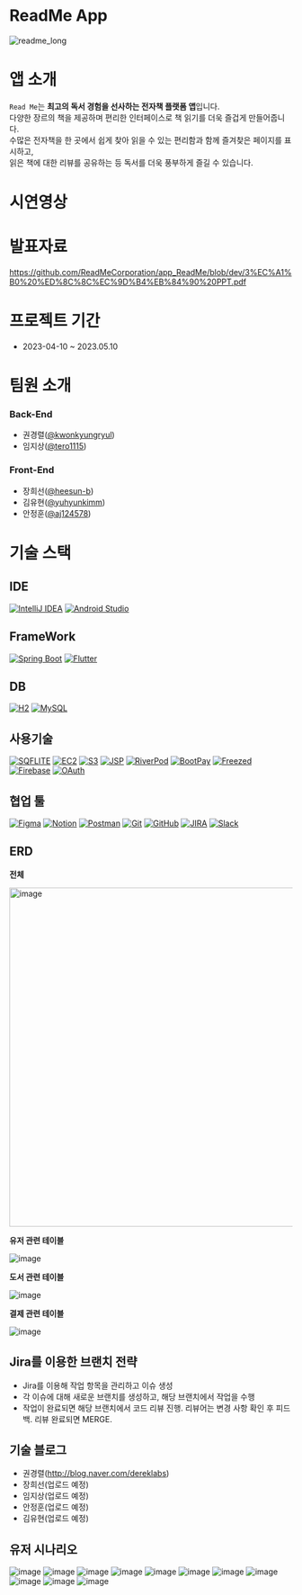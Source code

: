 # ReadMe App

![readme_long](https://github.com/ReadMeCorporation/app_ReadMe/assets/68271830/cb87d3f4-2a02-47d1-8894-371e7954dd02)


# 앱 소개
`Read Me`는 **최고의 독서 경험을 선사하는 전자책 플랫폼 앱**입니다.</br>
다양한 장르의 책을 제공하며 편리한 인터페이스로 책 읽기를 더욱 즐겁게 만들어줍니다.</br>
수많은 전자책을 한 곳에서 쉽게 찾아 읽을 수 있는 편리함과 함께 즐겨찾은 페이지를 표시하고,</br> 읽은 책에 대한 리뷰를 공유하는 등 독서를 더욱 풍부하게 즐길 수 있습니다. </br>

# 시연영상

# 발표자료
https://github.com/ReadMeCorporation/app_ReadMe/blob/dev/3%EC%A1%B0%20%ED%8C%8C%EC%9D%B4%EB%84%90%20PPT.pdf

# 프로젝트 기간
- 2023-04-10 ~ 2023.05.10

# 팀원 소개
### Back-End
- 권경렬([@kwonkyungryul](https://github.com/kwonkyungryul))
- 임지상([@tero1115](https://github.com/tero1115))
### Front-End
- 장희선([@heesun-b](https://github.com/heesun-b))
- 김유현([@yuhyunkimm](https://github.com/yuhyunkimm))
- 안정훈([@aj124578](https://github.com/aj124578))

# 기술 스택
## IDE
[![IntelliJ IDEA](https://img.shields.io/badge/-IntelliJ%20IDEA-blue?logo=intellij-idea&logoColor=white)](https://www.jetbrains.com/idea/)
[![Android Studio](https://img.shields.io/badge/-Android%20Studio-green?logo=android-studio&logoColor=white)](https://developer.android.com/studio)

## FrameWork
[![Spring Boot](https://img.shields.io/badge/-Spring%20Boot-brightgreen?logo=spring&logoColor=white)](https://spring.io/projects/spring-boot)
[![Flutter](https://img.shields.io/badge/-Flutter-blue?logo=flutter&logoColor=white)](https://flutter.dev)


## DB
[![H2](https://img.shields.io/badge/-H2-orange?logo=h2&logoColor=white)](http://www.h2database.com)
[![MySQL](https://img.shields.io/badge/-MySQL-blue?logo=mysql&logoColor=white)](https://www.mysql.com)

## 사용기술
[![SQFLITE](https://img.shields.io/badge/-SQFLITE-blue?logo=flutter&logoColor=white)](https://pub.dev/packages/sqflite)
[![EC2](https://img.shields.io/badge/-EC2-orange?logo=amazon-aws&logoColor=white)](https://aws.amazon.com/ec2/)
[![S3](https://img.shields.io/badge/-S3-yellow?logo=amazon-s3&logoColor=white)](https://aws.amazon.com/s3/)
[![JSP](https://img.shields.io/badge/-JSP-orange?logo=java&logoColor=white)](https://www.oracle.com/java/technologies/javaserverpages.html)
[![RiverPod](https://img.shields.io/badge/-RiverPod-blue?logo=flutter&logoColor=white)](https://pub.dev/packages/riverpod)
[![BootPay](https://img.shields.io/badge/-BootPay-yellow?logo=bootpay&logoColor=white)](https://www.bootpay.co.kr/)
[![Freezed](https://img.shields.io/badge/-Freezed-brightgreen?logo=dart&logoColor=white)](https://pub.dev/packages/freezed)
[![Firebase](https://img.shields.io/badge/-Firebase-yellow?logo=firebase&logoColor=white)](https://firebase.google.com/)
[![OAuth](https://img.shields.io/badge/-OAuth-blue?logo=oauth&logoColor=white)](https://oauth.net/)

## 협업 툴
[![Figma](https://img.shields.io/badge/-Figma-purple?logo=figma&logoColor=white)](https://www.figma.com)
[![Notion](https://img.shields.io/badge/-Notion-black?logo=notion&logoColor=white)](https://www.notion.so)
[![Postman](https://img.shields.io/badge/-Postman-orange?logo=postman&logoColor=white)](https://www.postman.com)
[![Git](https://img.shields.io/badge/-Git-red?logo=git&logoColor=white)](https://git-scm.com)
[![GitHub](https://img.shields.io/badge/-GitHub-black?logo=github&logoColor=white)](https://github.com)
[![JIRA](https://img.shields.io/badge/-JIRA-blue?logo=jira&logoColor=white)](https://www.atlassian.com/software/jira)
[![Slack](https://img.shields.io/badge/-Slack-purple?logo=slack&logoColor=white)](https://slack.com)

## ERD
**전체**

<img width="603" alt="image" src="https://github.com/ReadMeCorporation/user_server_ReadMe/assets/68271830/c35de783-e208-4fe7-b2d9-7cad6d72d114">


**유저 관련 테이블**

![image](https://github.com/ReadMeCorporation/app_ReadMe/assets/68271830/4c0e2dfb-544f-46ba-ae22-e4062f5ae7e6)

**도서 관련 테이블**

![image](https://github.com/ReadMeCorporation/app_ReadMe/assets/68271830/d9808944-db68-4366-ad55-a3270f079046)

**결제 관련 테이블**

![image](https://github.com/ReadMeCorporation/app_ReadMe/assets/68271830/1f479158-2d32-4c9c-9ad7-ee0610c08159)

## Jira를 이용한 브랜치 전략
- Jira를 이용해 작업 항목을 관리하고 이슈 생성
- 각 이슈에 대해 새로운 브랜치를 생성하고, 해당 브랜치에서 작업을 수행
- 작업이 완료되면 해당 브랜치에서 코드 리뷰 진행. 리뷰어는 변경 사항 확인 후 피드백. 리뷰 완료되면 MERGE.

## 기술 블로그
- 권경렬(http://blog.naver.com/dereklabs)
- 장희선(업로드 예정)
- 임지상(업로드 예정)
- 안정훈(업로드 예정)
- 김유현(업로드 예정)

## 유저 시나리오
![image](https://github.com/ReadMeCorporation/app_ReadMe/assets/68271830/6ef610ff-c958-415a-ac21-cb409863666f)
![image](https://github.com/ReadMeCorporation/app_ReadMe/assets/68271830/9c2ada18-3b49-4ea2-adc7-4bb09f526ec3)
![image](https://github.com/ReadMeCorporation/app_ReadMe/assets/68271830/89f81900-cacd-4761-b565-b4afdad7bb24)
![image](https://github.com/ReadMeCorporation/app_ReadMe/assets/68271830/7cb39d8d-c7aa-4301-8b32-b8fb518c29f5)
![image](https://github.com/ReadMeCorporation/app_ReadMe/assets/68271830/ea54798f-048a-4d2a-9fa0-563596447c5d)
![image](https://github.com/ReadMeCorporation/app_ReadMe/assets/68271830/0ec6d7c3-ed76-4d22-b560-42c96bdb2101)
![image](https://github.com/ReadMeCorporation/app_ReadMe/assets/68271830/70d909b9-0024-4a06-b12a-f21d4e646179)
![image](https://github.com/ReadMeCorporation/app_ReadMe/assets/68271830/78f107ea-1309-4022-ba9e-d6573eb56a80)
![image](https://github.com/ReadMeCorporation/app_ReadMe/assets/68271830/150d0448-230d-4e4c-9fe1-0dde14a07689)
![image](https://github.com/ReadMeCorporation/app_ReadMe/assets/68271830/a949919d-1444-4b9e-a96e-0aafcb18a36d)
![image](https://github.com/ReadMeCorporation/app_ReadMe/assets/68271830/d943b57d-1b26-44ad-9c13-0ab84027e8ac)

